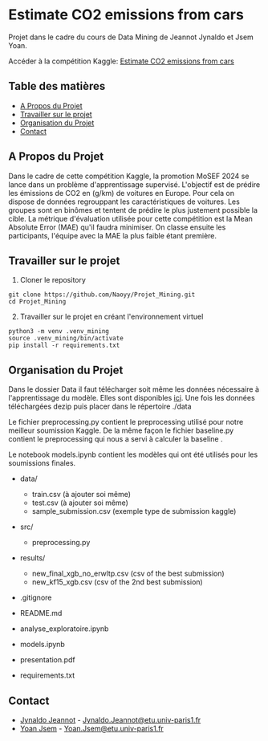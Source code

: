 # Estimate CO2 emissions from cars

Projet dans le cadre du cours de Data Mining de Jeannot Jynaldo et Jsem Yoan.

Accéder à la compétition Kaggle:
[Estimate CO2 emissions from cars](https://www.kaggle.com/t/1827a6edacf742a69c7336b02e155948)

## Table des matières

* [A Propos du Projet](#a-propos-du-projet)
* [Travailler sur le projet](#travailler-sur-le-projet)
* [Organisation du Projet](#organisation-du-projet)
* [Contact](#contact)

## A Propos du Projet

Dans le cadre de cette compétition Kaggle, la promotion MoSEF 2024 se lance dans un problème d'apprentissage supervisé. L'objectif est de prédire les émissions de CO2 en (g/km) de voitures en Europe. Pour cela on dispose de données regrouppant les caractéristiques de voitures. Les groupes sont en binômes et tentent de prédire le plus justement possible la cible. La métrique d'évaluation utilisée pour cette compétition est la Mean Absolute Error (MAE) qu'il faudra minimiser. On classe ensuite les participants, l'équipe avec la MAE la plus faible étant première. 
<a name="a-propos-du-projet"></a>

## Travailler sur le projet
1. Cloner le repository
```
git clone https://github.com/Naoyy/Projet_Mining.git
cd Projet_Mining
```

2. Travailler sur le projet en créant l'environnement virtuel

```
python3 -m venv .venv_mining
source .venv_mining/bin/activate
pip install -r requirements.txt
```
<a name="travailler-sur-le-projet"></a>

## Organisation du Projet

Dans le dossier Data il faut télécharger soit même les données nécessaire à l'apprentissage du modèle. Elles sont disponibles [ici](https://www.kaggle.com/competitions/estimate-co2-emissions-from-cars/data). Une fois les données téléchargées dezip puis placer dans le répertoire ./data

Le fichier preprocessing.py contient le preprocessing utilisé pour notre meilleur soumission Kaggle. De la même façon le fichier baseline.py contient le preprocessing qui nous a servi à calculer la baseline .

Le notebook models.ipynb contient les modèles qui ont été utilisés pour les soumissions finales.

- data/ 
    - train.csv (à ajouter soi même)
    - test.csv (à ajouter soi même)
    - sample_submission.csv (exemple type de submission kaggle)

- src/
    - preprocessing.py

- results/
    - new_final_xgb_no_erwltp.csv (csv of the best submission)
    - new_kf15_xgb.csv (csv of the 2nd best submission)

- .gitignore

- README.md

- analyse_exploratoire.ipynb 

- models.ipynb

- presentation.pdf

- requirements.txt
<a name="organisation-du-projet"></a>

## Contact

- [Jynaldo Jeannot](https://github.com/jeannoj99) - Jynaldo.Jeannot@etu.univ-paris1.fr
- [Yoan Jsem](https://github.com/Naoyy) - Yoan.Jsem@etu.univ-paris1.fr
<a name="contact"></a>